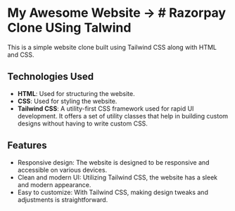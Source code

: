 # My Awesome Website -> # Razorpay Clone USing Talwind 

This is a simple website clone built using Tailwind CSS along with HTML and CSS.

## Technologies Used

- **HTML**: Used for structuring the website.
- **CSS**: Used for styling the website.
- **Tailwind CSS**: A utility-first CSS framework used for rapid UI development. It offers a set of utility classes that help in building custom designs without having to write custom CSS.

## Features

- Responsive design: The website is designed to be responsive and accessible on various devices.
- Clean and modern UI: Utilizing Tailwind CSS, the website has a sleek and modern appearance.
- Easy to customize: With Tailwind CSS, making design tweaks and adjustments is straightforward.



